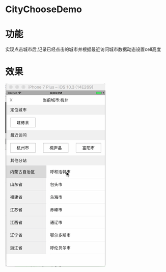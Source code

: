 # CityChooseDemo

# 功能
实现点击城市后,记录已经点击的城市并根据最近访问城市数据动态设置cell高度

# 效果
![效果](https://github.com/GGSDU/CityChooseDemo/blob/master/Image/Example.gif)
